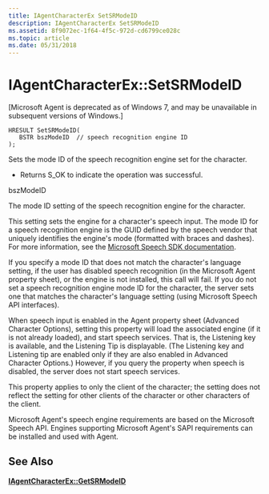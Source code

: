 ```yaml
---
title: IAgentCharacterEx SetSRModeID
description: IAgentCharacterEx SetSRModeID
ms.assetid: 8f9072ec-1f64-4f5c-972d-cd6799ce028c
ms.topic: article
ms.date: 05/31/2018
---
```


# IAgentCharacterEx::SetSRModeID

\[Microsoft Agent is deprecated as of Windows 7, and may be unavailable in subsequent versions of Windows.\]

``` syntax
HRESULT SetSRModeID(
   BSTR bszModeID  // speech recognition engine ID
);
```

Sets the mode ID of the speech recognition engine set for the character.

-   Returns S\_OK to indicate the operation was successful.

bszModeID

The mode ID setting of the speech recognition engine for the character.

This setting sets the engine for a character's speech input. The mode ID for a speech recognition engine is the GUID defined by the speech vendor that uniquely identifies the engine's mode (formatted with braces and dashes). For more information, see the [Microsoft Speech SDK documentation](https://msdn.microsoft.com/library/ee705648.aspx).

If you specify a mode ID that does not match the character's language setting, if the user has disabled speech recognition (in the Microsoft Agent property sheet), or the engine is not installed, this call will fail. If you do not set a speech recognition engine mode ID for the character, the server sets one that matches the character's language setting (using Microsoft Speech API interfaces).

When speech input is enabled in the Agent property sheet (Advanced Character Options), setting this property will load the associated engine (if it is not already loaded), and start speech services. That is, the Listening key is available, and the Listening Tip is displayable. (The Listening key and Listening tip are enabled only if they are also enabled in Advanced Character Options.) However, if you query the property when speech is disabled, the server does not start speech services.

This property applies to only the client of the character; the setting does not reflect the setting for other clients of the character or other characters of the client.

Microsoft Agent's speech engine requirements are based on the Microsoft Speech API. Engines supporting Microsoft Agent's SAPI requirements can be installed and used with Agent.

## See Also

[**IAgentCharacterEx::GetSRModeID**](iagentcharacterex--getsrmodeid.md)


 

 




